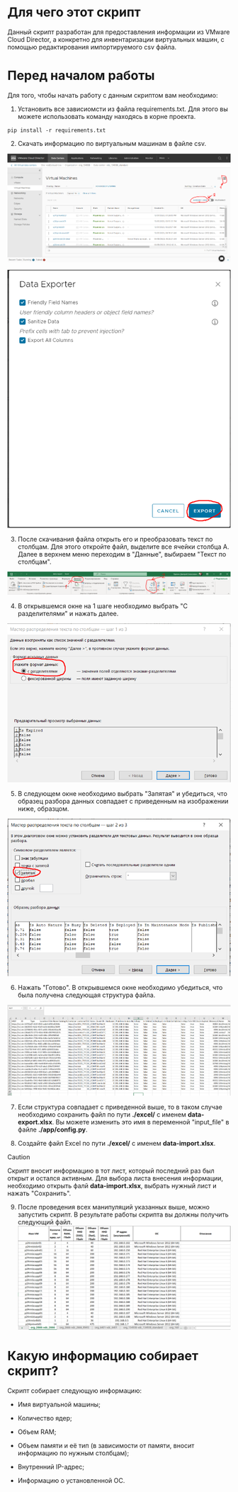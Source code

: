 # Для чего этот скрипт
Данный скрипт разработан для предоставления информации из VMware Cloud Director, а конкретно для инвентаризации виртуальных машин, с помощью редактирования импортируемого csv файла.

# Перед началом работы
Для того, чтобы начать работу с данным скриптом вам необходимо:
    
  1. Установить все зависиомсти из файла requirements.txt. Для этого вы можете использовать команду находясь в корне проекта.

    pip install -r requirements.txt

  2. Скачать информацию по виртуальным машинам в файле csv.

![Первый шаг скачивания csv](./images/1_Шаг_перед_скачиванием.png)

![Второй шаг скачивания csv](./images/2_Скачивание.png)

  3. После скачивания файла открыть его и преобразовать текст по столбцам. Для этого откройте файл, выделите все ячейки столбца А. Далее в верхнем меню переходим в "Данные", выбираем "Текст по столбцам".

![Преобразование данных 1](./images/3_Преобразование_данных_1.png)

  4. В открывшемся окне на 1 шаге необходимо выбрать "С разделителями" и нажать далее.

![Преобразование данных 2](./images/4_Преобразование_данных_2.png)

  5. В следующем окне необходимо выбрать "Запятая" и убедиться, что образец разбора данных совпадает с приведенным на изображении ниже, образцом.

![Преобразование данных 3](./images/5_Преобразование_данных_3.png)

  6. Нажать "Готово". В открывшемся окне необходимо убедиться, что была получена следующая структура файла.

![Преобразование данных 4](./images/6_Преобразование_данных_4.png)

  7. Если структура совпадает с приведенной выше, то в таком случае необходимо сохранить файл по пути **./excel/** с именем **data-export.xlsx**. Вы можете изменить это имя в переменной "input_file" в файле **./app/config.py**.

  8. Создайте файл Excel по пути **./excel/** с именем **data-import.xlsx**. 
> [!CAUTION]
> Скрипт вносит информацию в тот лист, который последний раз был открыт и остался активным. Для выбора листа внесения информации, необходимо открыть фалй **data-import.xlsx**, выбрать нужный лист и нажать "Сохранить".

  9. После проведения всех манипуляций указанных выше, можно запустить скрипт. В результате работы скрипта вы должны получить следующий файл.
![Итоговый файл](./images/7_Итог.png)

# Какую информацию собирает скрипт?
Скрипт собирает следующую информацию:

 - Имя виртуальной машины;

 - Количество ядер;

 - Объем RAM;

 - Объем памяти и её тип (в зависимости от памяти, вносит информацию по нужным столбцам);

 - Внутренний IP-адрес;

 - Информацию о установленной ОС.
